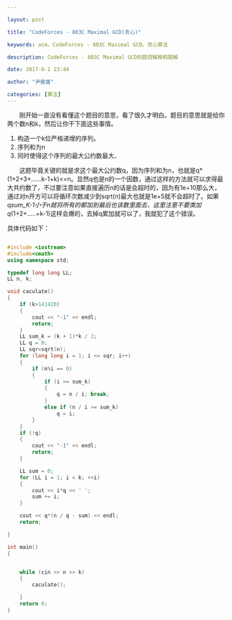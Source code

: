 ```yaml
---

layout: post

title: "CodeForces - 803C Maximal GCD(贪心)"

keywords: acm，CodeForces - 803C Maximal GCD，贪心算法

description: CodeForces - 803C Maximal GCD的题目解释和题解

date: 2017-8-1 23:44

author: "尹傲雄"

categories: [算法]
---
```


　　刚开始一直没有看懂这个题目的意思，看了很久才明白。题目的意思就是给你两个数n和k，然后让你干下面这些事情。
1. 构造一个k位严格递增的序列。
2. 序列和为n
3. 同时使得这个序列的最大公约数最大、

　　这题毕竟关键的就是求这个最大公约数q，因为序列和为n，也就是q*(1+2+3+......k-1+k)<=n。显然q也是n的一个因数，通过这样的方法就可以求得最大共约数了，不过要注意如果直接遍历n的话是会超时的，因为有1e+10那么大，通过对n开方可以将循环次数减少到sqrt(n)最大也就是1e+5就不会超时了。如果q*sum_K-1小于n就将所有的都加到最后也该数里面去，这里注意不要类加q*(1+2+.....+k-1)这样会爆的，去掉q累加就可以了，我就犯了这个错误。

具体代码如下：

```c++

#include <iostream>
#include<cmath>
using namespace std;

typedef long long LL;
LL n, k;

void caculate()
{
	if (k>141420)
	{
		cout << "-1" << endl;
		return;
	}
	LL sum_k = (k + 1)*k / 2;
	LL q = 0;
	LL sqr=sqrt(n);
	for (long long i = 1; i <= sqr; i++)
	{
		if (n%i == 0)
		{
			if (i >= sum_k)
			{
				q = n / i; break;
			}
			else if (n / i >= sum_k)
				q = i;
		}
	}
	if (!q)
	{
		cout << "-1" << endl;
		return;
	}

	LL sum = 0;
	for (LL i = 1; i < k; ++i)
	{
		cout << i*q << ' ';
		sum += i;
	}

	cout << q*(n / q - sum) << endl;
	return;

}

int main()
{


	while (cin >> n >> k)
	{
		caculate();

	}
	return 0;
}

```
